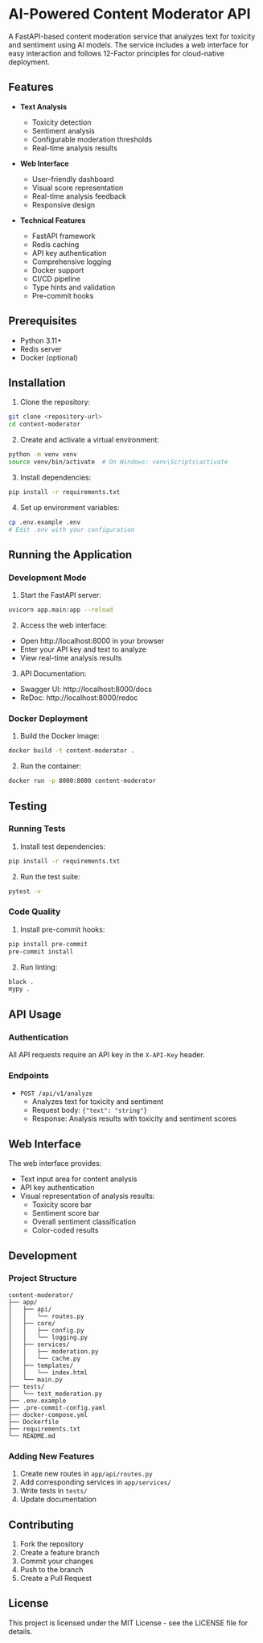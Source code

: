 # AI-Powered Content Moderator API

A FastAPI-based content moderation service that analyzes text for toxicity and sentiment using AI models. The service includes a web interface for easy interaction and follows 12-Factor principles for cloud-native deployment.

## Features

- **Text Analysis**
  - Toxicity detection
  - Sentiment analysis
  - Configurable moderation thresholds
  - Real-time analysis results

- **Web Interface**
  - User-friendly dashboard
  - Visual score representation
  - Real-time analysis feedback
  - Responsive design

- **Technical Features**
  - FastAPI framework
  - Redis caching
  - API key authentication
  - Comprehensive logging
  - Docker support
  - CI/CD pipeline
  - Type hints and validation
  - Pre-commit hooks

## Prerequisites

- Python 3.11+
- Redis server
- Docker (optional)

## Installation

1. Clone the repository:
```bash
git clone <repository-url>
cd content-moderator
```

2. Create and activate a virtual environment:
```bash
python -m venv venv
source venv/bin/activate  # On Windows: venv\Scripts\activate
```

3. Install dependencies:
```bash
pip install -r requirements.txt
```

4. Set up environment variables:
```bash
cp .env.example .env
# Edit .env with your configuration
```

## Running the Application

### Development Mode

1. Start the FastAPI server:
```bash
uvicorn app.main:app --reload
```

2. Access the web interface:
- Open http://localhost:8000 in your browser
- Enter your API key and text to analyze
- View real-time analysis results

3. API Documentation:
- Swagger UI: http://localhost:8000/docs
- ReDoc: http://localhost:8000/redoc

### Docker Deployment

1. Build the Docker image:
```bash
docker build -t content-moderator .
```

2. Run the container:
```bash
docker run -p 8000:8000 content-moderator
```

## Testing

### Running Tests

1. Install test dependencies:
```bash
pip install -r requirements.txt
```

2. Run the test suite:
```bash
pytest -v
```

### Code Quality

1. Install pre-commit hooks:
```bash
pip install pre-commit
pre-commit install
```

2. Run linting:
```bash
black .
mypy .
```

## API Usage

### Authentication

All API requests require an API key in the `X-API-Key` header.

### Endpoints

- `POST /api/v1/analyze`
  - Analyzes text for toxicity and sentiment
  - Request body: `{"text": "string"}`
  - Response: Analysis results with toxicity and sentiment scores

## Web Interface

The web interface provides:
- Text input area for content analysis
- API key authentication
- Visual representation of analysis results:
  - Toxicity score bar
  - Sentiment score bar
  - Overall sentiment classification
  - Color-coded results

## Development

### Project Structure

```
content-moderator/
├── app/
│   ├── api/
│   │   └── routes.py
│   ├── core/
│   │   ├── config.py
│   │   └── logging.py
│   ├── services/
│   │   ├── moderation.py
│   │   └── cache.py
│   ├── templates/
│   │   └── index.html
│   └── main.py
├── tests/
│   └── test_moderation.py
├── .env.example
├── .pre-commit-config.yaml
├── docker-compose.yml
├── Dockerfile
├── requirements.txt
└── README.md
```

### Adding New Features

1. Create new routes in `app/api/routes.py`
2. Add corresponding services in `app/services/`
3. Write tests in `tests/`
4. Update documentation

## Contributing

1. Fork the repository
2. Create a feature branch
3. Commit your changes
4. Push to the branch
5. Create a Pull Request

## License

This project is licensed under the MIT License - see the LICENSE file for details.
